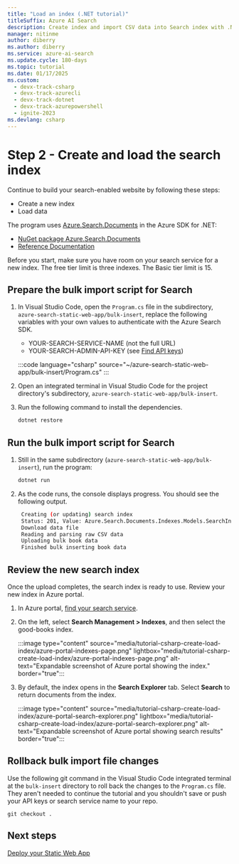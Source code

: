 ```yaml
---
title: "Load an index (.NET tutorial)"
titleSuffix: Azure AI Search
description: Create index and import CSV data into Search index with .NET.
manager: nitinme
author: diberry
ms.author: diberry
ms.service: azure-ai-search
ms.update.cycle: 180-days
ms.topic: tutorial
ms.date: 01/17/2025
ms.custom:
  - devx-track-csharp
  - devx-track-azurecli
  - devx-track-dotnet
  - devx-track-azurepowershell
  - ignite-2023
ms.devlang: csharp
---
```


# Step 2 - Create and load the search index

Continue to build your search-enabled website by following these steps:

- Create a new index
- Load data

The program uses [Azure.Search.Documents](https://www.nuget.org/packages/Azure.Search.Documents/) in the Azure SDK for .NET:

- [NuGet package Azure.Search.Documents](https://www.nuget.org/packages/Azure.Search.Documents/)
- [Reference Documentation](/dotnet/api/overview/azure/search)

Before you start, make sure you have room on your search service for a new index. The free tier limit is three indexes. The Basic tier limit is 15.

## Prepare the bulk import script for Search

1. In Visual Studio Code, open the `Program.cs` file in the subdirectory, `azure-search-static-web-app/bulk-insert`, replace the following variables with your own values to authenticate with the Azure Search SDK.

   - YOUR-SEARCH-SERVICE-NAME (not the full URL)
   - YOUR-SEARCH-ADMIN-API-KEY (see [Find API keys](search-security-api-keys.md#find-existing-keys))

    :::code language="csharp" source="~/azure-search-static-web-app/bulk-insert/Program.cs" :::

1. Open an integrated terminal in Visual Studio Code for the project directory's subdirectory, `azure-search-static-web-app/bulk-insert`.

1. Run the following command to install the dependencies. 

    ```bash
    dotnet restore
    ```

## Run the bulk import script for Search

1. Still in the same subdirectory (`azure-search-static-web-app/bulk-insert`), run the program:

    ```bash
    dotnet run
    ```

1. As the code runs, the console displays progress. You should see the following output.

   ```bash
    Creating (or updating) search index
    Status: 201, Value: Azure.Search.Documents.Indexes.Models.SearchIndex
    Download data file
    Reading and parsing raw CSV data
    Uploading bulk book data
    Finished bulk inserting book data
    ```

## Review the new search index

Once the upload completes, the search index is ready to use. Review your new index in Azure portal.

1. In Azure portal, [find your search service](https://portal.azure.com/#blade/HubsExtension/BrowseResourceBlade/resourceType/Microsoft.Search%2FsearchServices).  

1. On the left, select **Search Management > Indexes**, and then select the good-books index.

    :::image type="content" source="media/tutorial-csharp-create-load-index/azure-portal-indexes-page.png" lightbox="media/tutorial-csharp-create-load-index/azure-portal-indexes-page.png" alt-text="Expandable screenshot of Azure portal showing the index." border="true":::

1. By default, the index opens in the **Search Explorer** tab. Select **Search** to return documents from the index.

    :::image type="content" source="media/tutorial-csharp-create-load-index/azure-portal-search-explorer.png" lightbox="media/tutorial-csharp-create-load-index/azure-portal-search-explorer.png" alt-text="Expandable screenshot of Azure portal showing search results" border="true":::

## Rollback bulk import file changes

Use the following git command in the Visual Studio Code integrated terminal at the `bulk-insert` directory to roll back the changes to the `Program.cs` file. They aren't needed to continue the tutorial and you shouldn't save or push your API keys or search service name to your repo. 

```git
git checkout .
```

## Next steps

[Deploy your Static Web App](tutorial-csharp-deploy-static-web-app.md)
